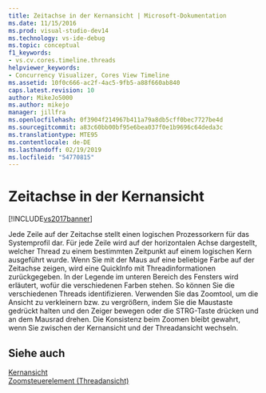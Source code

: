 ```yaml
---
title: Zeitachse in der Kernansicht | Microsoft-Dokumentation
ms.date: 11/15/2016
ms.prod: visual-studio-dev14
ms.technology: vs-ide-debug
ms.topic: conceptual
f1_keywords:
- vs.cv.cores.timeline.threads
helpviewer_keywords:
- Concurrency Visualizer, Cores View Timeline
ms.assetid: 10f0c666-ac2f-4ac5-9fb5-a88f660ab840
caps.latest.revision: 10
author: MikeJo5000
ms.author: mikejo
manager: jillfra
ms.openlocfilehash: 0f3904f214967b411a79a8db5cff0bec7727be4d
ms.sourcegitcommit: a83c60bb00bf95e6bea037f0e1b9696c64deda3c
ms.translationtype: MTE95
ms.contentlocale: de-DE
ms.lasthandoff: 02/19/2019
ms.locfileid: "54770815"
---
```

# <a name="cores-view-timeline"></a>Zeitachse in der Kernansicht
[!INCLUDE[vs2017banner](../includes/vs2017banner.md)]

Jede Zeile auf der Zeitachse stellt einen logischen Prozessorkern für das Systemprofil dar. Für jede Zeile wird auf der horizontalen Achse dargestellt, welcher Thread zu einem bestimmten Zeitpunkt auf einem logischen Kern ausgeführt wurde. Wenn Sie mit der Maus auf eine beliebige Farbe auf der Zeitachse zeigen, wird eine QuickInfo mit Threadinformationen zurückgegeben. In der Legende im unteren Bereich des Fensters wird erläutert, wofür die verschiedenen Farben stehen. So können Sie die verschiedenen Threads identifizieren. Verwenden Sie das Zoomtool, um die Ansicht zu verkleinern bzw. zu vergrößern, indem Sie die Maustaste gedrückt halten und den Zeiger bewegen oder die STRG-Taste drücken und an dem Mausrad drehen. Die Konsistenz beim Zoomen bleibt gewahrt, wenn Sie zwischen der Kernansicht und der Threadansicht wechseln.  
  
## <a name="see-also"></a>Siehe auch  
 [Kernansicht](../profiling/cores-view.md)   
 [Zoomsteuerelement (Threadansicht)](../profiling/zoom-control-threads-view.md)
